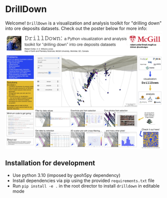 # DrillDown
Welcome! `DrillDown` is a visualization and analysis toolkit for "drilling down" into ore deposits datasets. Check out the poster below for more info: 
![poster](media/poster.jpg)


## Installation for development
- Use python 3.10 (imposed by geoh5py dependency)
- Install dependencies via pip using the provided `requirements.txt` file
- Run `pip install -e .` in the root director to install `drilldown` in editable mode